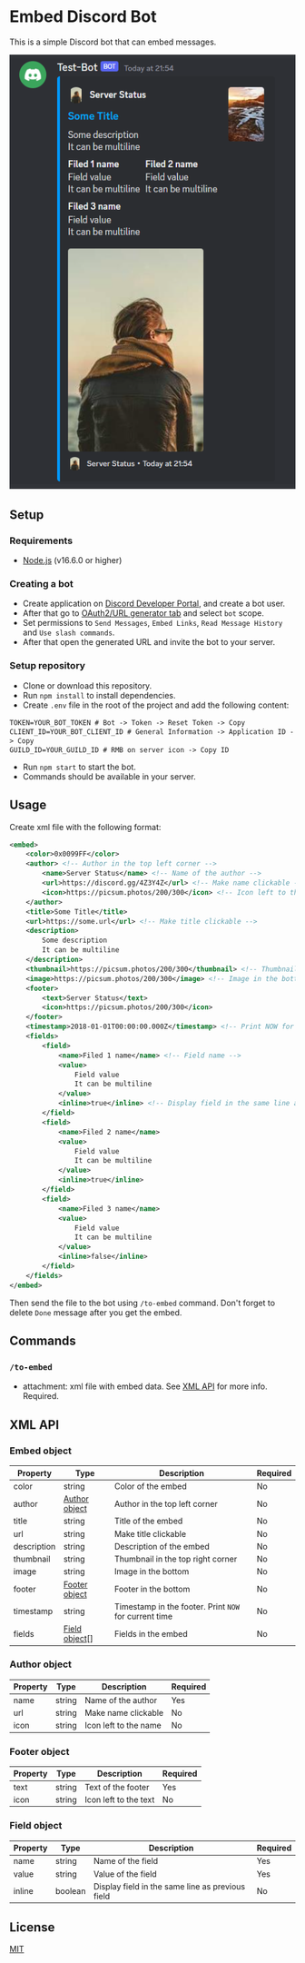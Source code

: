 # Embed Discord Bot

This is a simple Discord bot that can embed messages.

![img.png](readme/img.png)

## Setup

### Requirements

- [Node.js](https://nodejs.org/en/) (v16.6.0 or higher)

### Creating a bot

- Create application on [Discord Developer Portal](https://discordapp.com/developers/applications/me),
  and create a bot user.
- After that go
  to [OAuth2/URL generator tab](https://discord.com/developers/applications/1080887766851793026/oauth2/url-generator)
  and select `bot` scope.
- Set permissions to `Send Messages`, `Embed Links`, `Read Message History` and `Use slash commands`.
- After that open the generated URL and invite the bot to your server.

### Setup repository

- Clone or download this repository.
- Run `npm install` to install dependencies.
- Create `.env` file in the root of the project and add the following content:

```env
TOKEN=YOUR_BOT_TOKEN # Bot -> Token -> Reset Token -> Copy
CLIENT_ID=YOUR_BOT_CLIENT_ID # General Information -> Application ID -> Copy
GUILD_ID=YOUR_GUILD_ID # RMB on server icon -> Copy ID
```

- Run `npm start` to start the bot.
- Commands should be available in your server.

## Usage

Create xml file with the following format:

```xml
<embed>
    <color>0x0099FF</color>
    <author> <!-- Author in the top left corner -->
        <name>Server Status</name> <!-- Name of the author -->
        <url>https://discord.gg/4Z3Y4Z</url> <!-- Make name clickable -->
        <icon>https://picsum.photos/200/300</icon> <!-- Icon left to the name -->
    </author>
    <title>Some Title</title>
    <url>https://some.url</url> <!-- Make title clickable -->
    <description>
        Some description
        It can be multiline
    </description>
    <thumbnail>https://picsum.photos/200/300</thumbnail> <!-- Thumbnail in the top right corner -->
    <image>https://picsum.photos/200/300</image> <!-- Image in the bottom -->
    <footer>
        <text>Server Status</text>
        <icon>https://picsum.photos/200/300</icon>
    </footer>
    <timestamp>2018-01-01T00:00:00.000Z</timestamp> <!-- Print NOW for current time -->
    <fields>
        <field>
            <name>Filed 1 name</name> <!-- Field name -->
            <value>
                Field value
                It can be multiline
            </value>
            <inline>true</inline> <!-- Display field in the same line as previous field -->
        </field>
        <field>
            <name>Filed 2 name</name>
            <value>
                Field value
                It can be multiline
            </value>
            <inline>true</inline>
        </field>
        <field>
            <name>Filed 3 name</name>
            <value>
                Field value
                It can be multiline
            </value>
            <inline>false</inline>
        </field>
    </fields>
</embed>
```

Then send the file to the bot using `/to-embed` command.
Don't forget to delete `Done` message after you get the embed.

## Commands

### `/to-embed` 
 - attachment: xml file with embed data. See [XML API](#xml-api) for more info. Required.

## XML API

### Embed object
| Property | Type | Description | Required |
| --- | --- | --- | --- |
| color | string | Color of the embed | No |
| author | [Author object](#author-object) | Author in the top left corner | No |
| title | string | Title of the embed | No |
| url | string | Make title clickable | No |
| description | string | Description of the embed | No |
| thumbnail | string | Thumbnail in the top right corner | No |
| image | string | Image in the bottom | No |
| footer | [Footer object](#footer-object) | Footer in the bottom | No |
| timestamp | string | Timestamp in the footer. Print `NOW` for current time | No |
| fields | [Field object](#field-object)[] | Fields in the embed | No |

### Author object
| Property | Type | Description | Required |
| --- | --- | --- | --- |
| name | string | Name of the author | Yes |
| url | string | Make name clickable | No |
| icon | string | Icon left to the name | No |

### Footer object
| Property | Type | Description | Required |
| --- | --- | --- | --- |
| text | string | Text of the footer | Yes |
| icon | string | Icon left to the text | No |

### Field object
| Property | Type | Description | Required |
| --- | --- | --- | --- |
| name | string | Name of the field | Yes |
| value | string | Value of the field | Yes |
| inline | boolean | Display field in the same line as previous field | No |

## License

[MIT](readme/LICENSE)